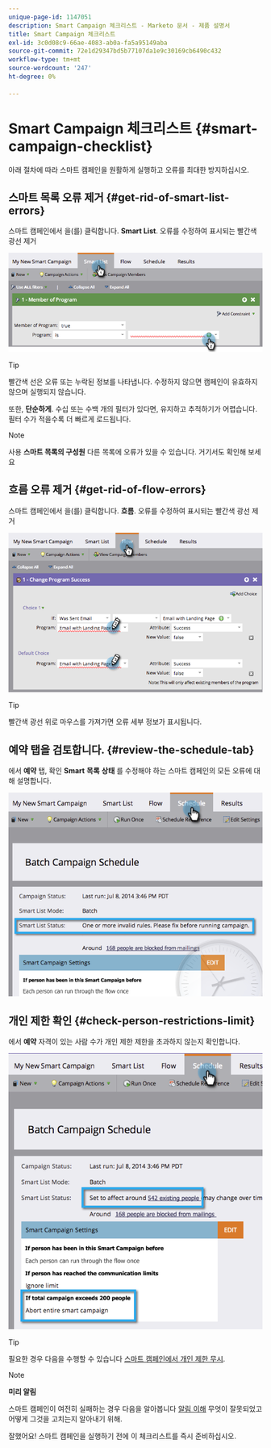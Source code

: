 ```yaml
---
unique-page-id: 1147051
description: Smart Campaign 체크리스트 - Marketo 문서 - 제품 설명서
title: Smart Campaign 체크리스트
exl-id: 3c0d08c9-66ae-4083-ab0a-fa5a95149aba
source-git-commit: 72e1d29347bd5b77107da1e9c30169cb6490c432
workflow-type: tm+mt
source-wordcount: '247'
ht-degree: 0%

---
```


# Smart Campaign 체크리스트 {#smart-campaign-checklist}

아래 절차에 따라 스마트 캠페인을 원활하게 실행하고 오류를 최대한 방지하십시오.

## 스마트 목록 오류 제거 {#get-rid-of-smart-list-errors}

스마트 캠페인에서 을(를) 클릭합니다. **Smart List**. 오류를 수정하여 표시되는 빨간색 광선 제거

![](assets/image2014-9-22-16-3a9-3a13.png)

>[!TIP]
>
>빨간색 선은 오류 또는 누락된 정보를 나타냅니다. 수정하지 않으면 캠페인이 유효하지 않으며 실행되지 않습니다.
>
>또한, **단순하게**. 수십 또는 수백 개의 필터가 있다면, 유지하고 추적하기가 어렵습니다. 필터 수가 적을수록 더 빠르게 로드됩니다.

>[!NOTE]
>
>사용 **스마트 목록의 구성원** 다른 목록에 오류가 있을 수 있습니다. 거기서도 확인해 보세요

## 흐름 오류 제거 {#get-rid-of-flow-errors}

스마트 캠페인에서 을(를) 클릭합니다. **흐름**. 오류를 수정하여 표시되는 빨간색 광선 제거

![](assets/image2014-9-22-16-3a10-3a49.png)

>[!TIP]
>
>빨간색 광선 위로 마우스를 가져가면 오류 세부 정보가 표시됩니다.

## 예약 탭을 검토합니다. {#review-the-schedule-tab}

에서 **예약** 탭, 확인 **Smart** **목록** **상태** 를 수정해야 하는 스마트 캠페인의 모든 오류에 대해 설명합니다.

![](assets/three.png)

## 개인 제한 확인 {#check-person-restrictions-limit}

에서 **예약** 자격이 있는 사람 수가 개인 제한 제한을 초과하지 않는지 확인합니다.

![](assets/four.png)

>[!TIP]
>
>필요한 경우 다음을 수행할 수 있습니다  [스마트 캠페인에서 개인 제한 무시](/help/marketo/product-docs/core-marketo-concepts/smart-campaigns/using-smart-campaigns/override-person-restrictions-in-a-smart-campaign.md).

>[!NOTE]
>
>**미리 알림**
>
>스마트 캠페인이 여전히 실패하는 경우 다음을 알아봅니다 [알림 이해](/help/marketo/product-docs/core-marketo-concepts/miscellaneous/understanding-notifications.md) 무엇이 잘못되었고 어떻게 그것을 고치는지 알아내기 위해.

잘했어요! 스마트 캠페인을 실행하기 전에 이 체크리스트를 즉시 준비하십시오.
